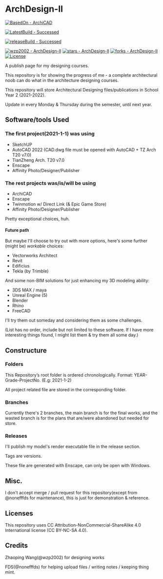 # ArchDesign-II

[![BasedOn - ArchiCAD](https://img.shields.io/badge/BasedOn-ArchiCAD-lightgrey?logo=Archicad)](https://graphisoft.com/solutions/archicad)

<!---
[![LatestBuild - Failed](https://img.shields.io/badge/LatestBuild-Failed-red)](https://github.com/wzp2002/ArchDesign-II/releases)
-->

[![LatestBuild - Successed](https://img.shields.io/badge/LatestBuild-Successed-green)](https://github.com/wzp2002/ArchDesign-II/releases)

<!---
[![releaseBuild - Failed](https://img.shields.io/badge/releaseBuild-Failed-red)](https://github.com/wzp2002/ArchDesign-II/releases)
-->

[![releaseBuild - Successed](https://img.shields.io/badge/releaseBuild-Successed-green)](https://github.com/wzp2002/ArchDesign-II/releases)

[![wzp2002 - ArchDesign-II](https://img.shields.io/static/v1?label=wzp2002&message=ArchDesign-II&color=blue&logo=github)](https://github.com/wzp2002/ArchDesign-II "Go to GitHub repo")
[![stars - ArchDesign-II](https://img.shields.io/github/stars/wzp2002/ArchDesign-II?style=social)](https://github.com/wzp2002/ArchDesign-II)
[![forks - ArchDesign-II](https://img.shields.io/github/forks/wzp2002/ArchDesign-II?style=social)](https://github.com/wzp2002/ArchDesign-II)
[![License](https://img.shields.io/badge/License-CC_BY--NC--SA_4.0-blue)](#license)

A publish page for my designing courses.

This repository is for showing the progress of me - a complete architectural noob can do what in the architecture designing courses.

This repository will store Architectural Designing files/publications in School Year 2 (2021-2022).

Update in every Monday & Thursday during the semester, until next year.

## Software/tools Used

### The first project(2021-1-1) was using

- SketchUP
- AutoCAD 2022 (CAD.dwg file must be opened with AutoCAD + TZ Arch T20 v7.0)
- TianZheng Arch. T20 v7.0
- Enscape
- Affinity Photo/Designer/Publisher

### The rest projects was/is/will be using

- ArchiCAD
- Enscape
- Twinmotion w/ Direct Link (& Epic Game Store)
- Affinity Photo/Designer/Publisher

Pretty exceptional choices, huh.


#### Future path

But maybe I'll choose to try out with more options, here's some further (might be) *workable* choices:

- Vectorworks Architect
- Revit
- Edificius
- Tekla (by Trimble)

And some non-BIM solutions for just enhancing my 3D modeling ability:

- 3DS MAX / maya
- Unreal Engine (5)
- Blender
- Rhino
- FreeCAD

I'll try them out someday and considering them as some challenges.

(List has no order, include but not limited to these software. If I have more interesting things found, I might list them & try them all some day.)

## Constructure

### Folders

This Repository’s root folder is ordered chronologically. Format: YEAR-Grade-ProjectNo. (E.g: 2021-1-2)

All project related file are stored in the corresponding folder.

### Branches

Currently there's 2 branches, the main branch is for the final works, and the wasted branch is for the plans that are/were abandoned but needed for store.

### Releases

I'll publish my model's render executable file in the release section.

Tags are versions.

These file are generated with Enscape, can only be open with Windows.

## Misc.

I don't accept merge / pull request for this repository(except from @nonefffds for maintenance), this is just for demonstration & reference.

## Licenses

This repository uses CC Attribution-NonCommercial-ShareAlike 4.0 International license (CC BY-NC-SA 4.0).

## Credits

Zhaoping Wang(@wzp2002) for designing works

FDS(@nonefffds) for helping upload files / writing notes / keeping thing mint.
